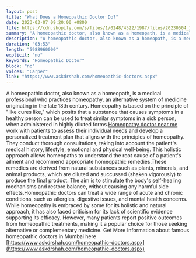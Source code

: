 ```yaml
---
layout: post
title: "What Does a Homeopathic Doctor Do?"
date: 2023-03-07 09:20:00 +0800
file: https://cdn.shopify.com/s/files/1/0248/4522/1987/files/20230504_1.mp3?v=1683205806
summary: "A homeopathic doctor, also known as a homeopath, is a medical professional who practices homeopathy, an alternative system of medicine originating in the late 18th century. Homeopathy is based on the principle of "like cures like," which posits that a substance that causes symptoms in a healthy person can be used to treat similar symptoms in a sick person, when administered in highly diluted forms.Homeopathic doctors work with patients to assess their individual needs and develop a personalized treatment plan that aligns with the principles of homeopathy. They conduct thorough consultations, taking into account the patient's medical history, lifestyle, emotional and physical well-being. This holistic approach allows homeopaths to understand the root cause of a patient's ailment and recommend appropriate homeopathic remedies.These remedies are derived from natural substances such as plants, minerals, and animal products, which are diluted and succussed (shaken vigorously) to produce the final product. The aim is to stimulate the body's self-healing mechanisms and restore balance, without causing any harmful side effects.Homeopathic doctors can treat a wide range of acute and chronic conditions, such as allergies, digestive issues, and mental health concerns. While homeopathy is embraced by some for its holistic and natural approach, it has also faced criticism for its lack of scientific evidence supporting its efficacy. However, many patients report positive outcomes from homeopathic treatments, making it a popular choice for those seeking alternative or complementary medicine."
description: "A homeopathic doctor, also known as a homeopath, is a medical professional who practices homeopathy, an alternative system of medicine originating in the late 18th century. Homeopathy is based on the principle of "like cures like," which posits that a substance that causes symptoms in a healthy person can be used to treat similar symptoms in a sick person, when administered in highly diluted forms.<a href='https://www.askdrshah.com/homeopathic-doctors.aspx'>Homeopathy doctor near me</a> work with patients to assess their individual needs and develop a personalized treatment plan that aligns with the principles of homeopathy. They conduct thorough consultations, taking into account the patient's medical history, lifestyle, emotional and physical well-being. This holistic approach allows homeopaths to understand the root cause of a patient's ailment and recommend appropriate homeopathic remedies.These remedies are derived from natural substances such as plants, minerals, and animal products, which are diluted and succussed (shaken vigorously) to produce the final product. The aim is to stimulate the body's self-healing mechanisms and restore balance, without causing any harmful side effects.Homeopathic doctors can treat a wide range of acute and chronic conditions, such as allergies, digestive issues, and mental health concerns. While homeopathy is embraced by some for its holistic and natural approach, it has also faced criticism for its lack of scientific evidence supporting its efficacy. However, many patients report positive outcomes from homeopathic treatments, making it a popular choice for those seeking alternative or complementary medicine.Get More Information about famous homeopathic doctors in Mumbai here <a href='https://www.askdrshah.com/homeopathic-doctors.aspx'>https://www.askdrshah.com/homeopathic-doctors.aspx</a>"
duration: "03:53"
length: "5988960000"
explicit: "no"
keywords: "Homeopathic Doctor"
block: "no"
voices: "Carper"
link: "https://www.askdrshah.com/homeopathic-doctors.aspx"
---
```


A homeopathic doctor, also known as a homeopath, is a medical professional who practices homeopathy, an alternative system of medicine originating in the late 18th century. Homeopathy is based on the principle of "like cures like," which posits that a substance that causes symptoms in a healthy person can be used to treat similar symptoms in a sick person, when administered in highly diluted forms.[Homeopathy doctor near me](https://www.askdrshah.com/homeopathic-doctors.aspx) work with patients to assess their individual needs and develop a personalized treatment plan that aligns with the principles of homeopathy. They conduct thorough consultations, taking into account the patient's medical history, lifestyle, emotional and physical well-being. This holistic approach allows homeopaths to understand the root cause of a patient's ailment and recommend appropriate homeopathic remedies.These remedies are derived from natural substances such as plants, minerals, and animal products, which are diluted and succussed (shaken vigorously) to produce the final product. The aim is to stimulate the body's self-healing mechanisms and restore balance, without causing any harmful side effects.Homeopathic doctors can treat a wide range of acute and chronic conditions, such as allergies, digestive issues, and mental health concerns. While homeopathy is embraced by some for its holistic and natural approach, it has also faced criticism for its lack of scientific evidence supporting its efficacy. However, many patients report positive outcomes from homeopathic treatments, making it a popular choice for those seeking alternative or complementary medicine. Get More Information about famous homeopathic doctors in Mumbai here [https://www.askdrshah.com/homeopathic-doctors.aspx](https://www.askdrshah.com/homeopathic-doctors.aspx)
